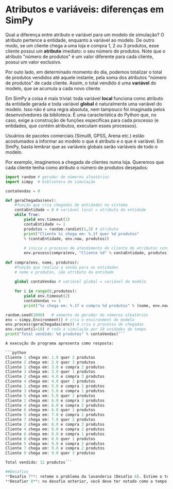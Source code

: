# Atributos e variáveis: diferenças em SimPy

Qual a diferença entre atributo e variável para um modelo de simulação? O atributo pertence a entidade, enquanto a variável ao modelo. De outro modo, se um cliente chega a uma loja e compra 1, 2 ou 3 produtos, esse cliente possui um **atributo** imediato: o seu número de produtos. Note que o atributo "número de produtos" é um valor diferente para cada cliente, possui um valor exclusivo.

Por outo lado, em determinado momento do dia, podemos totalizar o total de produtos vendidos até aquele instante, pela soma dos atributos "número de produtos" de cada cliente. Assim, o total vendido é uma **variável** do modelo, que se acumula a cada novo cliente.

Em SimPy a coisa é mais trivial: toda variável **local** funciona como atributo da entidade gerada e toda variável **global** é naturalmente uma variável do modelo. Isso não é uma regra absoluta, nem tampouco foi imaginada pelos desenvolvedores da biblioteca. É uma característica do Python que, no caso, exige a construção de funções específicas para cada processo (e entidades, que contém atributos, executam esses processos). 

Usuários de pacotes comerciais (Simul8, GPSS, Arena etc.) estão acostumados a informar ao modelo o que é atributo e o que é variável. Em SimPy, basta lembrar que as variáveis globais serão variáveis de todo o modelo.

Por exemplo, imaginemos a chegada de clientes numa loja. Queremos que cada cliente tenha como atributo o número de produtos desejados:

```python
import random # gerador de números aleatórios
import simpy  # biblioteca de simulação

contaVendas = 0

def geraChegadas(env):
    #função que cria chegadas de entidades no sistema
    contaEntidade = 0 # variável local = atributo da entidade
    while True:
        yield env.timeout(1)
        contaEntidade += 1
        produtos = random.randint(1,3) # atributo
        print("Cliente %i chega em: %.1f quer %d produtos" 
        % (contaEntidade, env.now, produtos))
        
        # inicia o processo de atendimento do cliente de atributos contaEntidade e produtos
        env.process(compra(env, "Cliente %d" % contaEntidade, produtos))
        
def compra(env, nome, produtos):
    #função que realiza a venda para as entidades
    # nome e produtos, são atributo da entidade
    
    global contaVendas # variável global = variável do modelo
   
    for i in range(0,produtos):
        yield env.timeout(2)
        contaVendas += 1
        print("%s chega em: %.1f e compra %d produtos" % (nome, env.now, produtos))

random.seed(1000)   # semente do gerador de números aleatórios
env = simpy.Environment() # cria o environment do modelo
env.process(geraChegadas(env)) # cria o processo de chegadas
env.run(until=10) # roda a simulação por 10 unidades de tempo
print("Total vendido: %d produtos" % contaVendas)```

A execução do programa apresenta como resposta:

```python
Cliente 1 chega em: 1.0 quer 2 produtos
Cliente 2 chega em: 2.0 quer 3 produtos
Cliente 1 chega em: 3.0 e compra 2 produtos
Cliente 3 chega em: 3.0 quer 1 produtos
Cliente 2 chega em: 4.0 e compra 3 produtos
Cliente 4 chega em: 4.0 quer 2 produtos
Cliente 1 chega em: 5.0 e compra 2 produtos
Cliente 3 chega em: 5.0 e compra 1 produtos
Cliente 5 chega em: 5.0 quer 2 produtos
Cliente 2 chega em: 6.0 e compra 3 produtos
Cliente 4 chega em: 6.0 e compra 2 produtos
Cliente 6 chega em: 6.0 quer 1 produtos
Cliente 5 chega em: 7.0 e compra 2 produtos
Cliente 7 chega em: 7.0 quer 2 produtos
Cliente 2 chega em: 8.0 e compra 3 produtos
Cliente 4 chega em: 8.0 e compra 2 produtos
Cliente 6 chega em: 8.0 e compra 1 produtos
Cliente 8 chega em: 8.0 quer 1 produtos
Cliente 5 chega em: 9.0 e compra 2 produtos
Cliente 7 chega em: 9.0 e compra 2 produtos
Cliente 9 chega em: 9.0 quer 3 produtos

Total vendido: 12 produtos```

##Desafios
**Desafio 7**: retome o problema da lavanderia (Desafio 6). Estime o tempo médio que os clientes atendidos aguardaram pela lavadora. Dica: você precisará de uma variável global para o cálculo do tempo de espera e um atributo para marcar a hora de chegada no sistema.
**Desafior 8**: no desafio anterior, você deve ter notado como o tempo de espera pela lavadora está muito alto. Altere o programa para que ele calcule os tempo de espera por cestos, secadoras e o tempo total no sistema.
